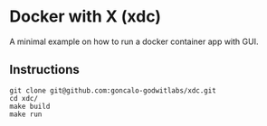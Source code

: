 # Docker with X (xdc)

A minimal example on how to run a docker container app with GUI.

## Instructions

```
git clone git@github.com:goncalo-godwitlabs/xdc.git
cd xdc/
make build
make run
```
